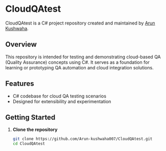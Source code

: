# CloudQAtest

CloudQAtest is a C# project repository created and maintained by [Arun Kushwaha](https://github.com/Arun-kushwaha007).

## Overview

This repository is intended for testing and demonstrating cloud-based QA (Quality Assurance) concepts using C#. It serves as a foundation for learning or prototyping QA automation and cloud integration solutions.

## Features

- C# codebase for cloud QA testing scenarios
- Designed for extensibility and experimentation

## Getting Started

1. **Clone the repository**
   ```bash
   git clone https://github.com/Arun-kushwaha007/CloudQAtest.git
   cd CloudQAtest
